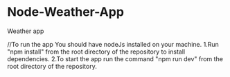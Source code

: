 # Node-Weather-App
Weather app

//To run the app
You should have nodeJs installed on your machine.
1.Run "npm install" from the root directory of the repository to install dependencies.
2.To start the app run the command "npm run dev" from the root directory of the repository.
